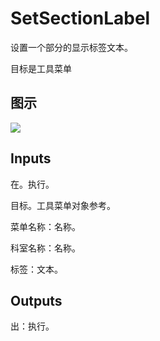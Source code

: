 # SetSectionLabel

设置一个部分的显示标签文本。

目标是工具菜单

## 图示

![]($-20221218-21140354.png)

## Inputs

在。执行。

目标。工具菜单对象参考。

菜单名称：名称。

科室名称：名称。

标签：文本。  

## Outputs

出：执行。
